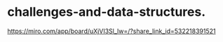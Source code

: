 # challenges-and-data-structures.
https://miro.com/app/board/uXjVI3Sl_lw=/?share_link_id=532218391521
